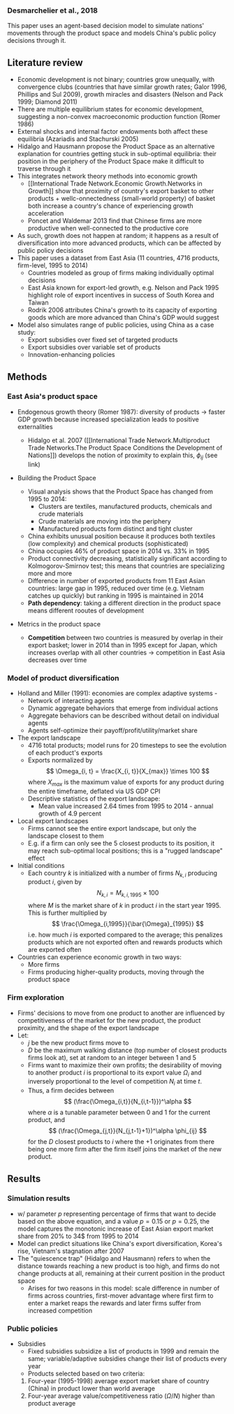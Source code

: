 

### Desmarchelier et al., 2018

This paper uses an agent-based decision model to simulate nations' movements through the product space and models China's public policy decisions through it.


## Literature review
- Economic development is not binary; countries grow unequally, with convergence clubs (countries that have similar growth rates; Galor 1996, Phillips and Sul 2009), growth miracles and disasters (Nelson and Pack 1999; Diamond 2011)
- There are multiple equilibrium states for economic development, suggesting a non-convex macroeconomic production function (Romer 1986)
- External shocks and internal factor endowments both affect these equilibria (Azariadis and Stachurski 2005)
- Hidalgo and Hausmann propose the Product Space as an alternative explanation for countries getting stuck in sub-optimal equilibria: their position in the periphery of the Product Space make it difficult to traverse through it
- This integrates network theory methods into economic growth
    - [[International Trade Network.Economic Growth.Networks in Growth]] show that proximity of country's export basket to other products + wellc-onnectedness (small-world property) of basket both increase a country's chance of experiencing growth acceleration
    - Poncet and Waldemar 2013 find that Chinese firms are more productive when well-connected to the productive core
- As such, growth does not happen at random; it happens as a result of diversification into more advanced products, which can be affected by public policy decisions
- This paper uses a dataset from East Asia (11 countries, 4716 products, firm-level, 1995 to 2014)
    - Countries modeled as group of firms making individually optimal decisions
    - East Asia known for export-led growth, e.g. Nelson and Pack 1995 highlight role of export incentives in success of South Korea and Taiwan
    - Rodrik 2006 attributes China's growth to its capacity of exporting goods which are more advanced than China's GDP would suggest
- Model also simulates range of public policies, using China as a case study:
    - Export subsidies over fixed set of targeted products
    - Export subsidies over variable set of products
    - Innovation-enhancing policies

## Methods

### East Asia's product space
- Endogenous growth theory (Romer 1987): diversity of products -> faster GDP growth because increased specialization leads to positive externalities
    - Hidalgo et al. 2007 ([[International Trade Network.Multiproduct Trade Networks.The Product Space Conditions the Development of Nations]]) develops the notion of proximity to explain this, $\phi_{ij}$ (see link)

- Building the Product Space
    - Visual analysis shows that the Product Space has changed from 1995 to 2014:
        - Clusters are textiles, manufactured products, chemicals and crude materials
        - Crude materials are moving into the periphery
        - Manufactured products form distinct and tight cluster
    - China exhibits unusual position because it produces both textiles (low complexity) and chemical products (sophisticated)
    - China occupies 46% of product space in 2014 vs. 33% in 1995
    - Product connectivity decreasing, statistically significant according to Kolmogorov-Smirnov test; this means that countries are specializing more and more
    - Difference in number of exported products from 11 East Asian countries: large gap in 1995, reduced over time (e.g. Vietnam catches up quickly) but ranking in 1995 is maintained in 2014
    - **Path dependency**: taking a different direction in the product space means different rooutes of development
- Metrics in the product space
    - **Competition** between two countries is measured by overlap in their export basket; lower in 2014 than in 1995 except for Japan, which increases overlap with all other countries -> competition in East Asia decreases over time

### Model of product diversification

- Holland and Miller (1991): economies are complex adaptive systems - 
    - Network of interacting agents
    - Dynamic aggregate behaviors that emerge from individual actions
    - Aggregate behaviors can be described without detail on individual agents
    - Agents self-optimize their payoff/profit/utility/market share
- The export landscape
    - 4716 total products; model runs for 20 timesteps to see the evolution of each product's exports
    - Exports normalized by
    $$
    \Omega_{i, t} = \frac{X_{i, t}}{X_{max}} \times 100
    $$
    where $X_{max}$ is the maximum value of exports for any product during the entire timeframe, deflated via US GDP CPI
    - Descriptive statistics of the export landscape:
        - Mean value increased 2.64 times from 1995 to 2014 - annual growth of 4.9 percent
- Local export landscapes
    - Firms cannot see the entire export landscape, but only the landscape closest to them
    - E.g. if a firm can only see the 5 closest products to its position, it may reach sub-optimal local positions; this is a "rugged landscape" effect
- Initial conditions
    - Each country $k$ is initialized with a number of firms $N_{k,i}$ producing product $i$, given by
    $$
    N_{k,i} = M_{k,i,1995} \times 100
    $$
    where $M$ is the market share of $k$ in product $i$ in the start year 1995. This is further multiplied by 
    $$
    \frac{\Omega_{i,1995}}{\bar{\Omega}_{1995}}
    $$
    i.e. how much $i$ is exported compared to the average; this penalizes products which are not exported often and rewards products which are exported often
- Countries can experience economic growth in two ways:
    - More firms
    - Firms producing higher-quality products, moving through the product space

### Firm exploration

- Firms' decisions to move from one product to another are influenced by competitiveness of the market for the new product, the product proximity, and the shape of the export landscape
- Let:
    - $j$ be the new product firms move to
    - $D$ be the maximum walking distance (top number of closest products firms look at), set at random to an integer between 1 and 5
    - Firms want to maximize their own profits; the desirability of moving to another product $i$ is proportional to its export value $\Omega_i$ and inversely proportional to the level of competition $N_{i}$ at time $t$.
    - Thus, a firm decides between
    $$
    (\frac{\Omega_{i,t}}{N_{i,t-1}})^\alpha
    $$
    where $\alpha$ is a tunable parameter between 0 and 1 for the current product, and
    $$
    (\frac{\Omega_{j,t}}{N_{j,t-1}+1})^\alpha \phi_{ij}
    $$
    for the $D$ closest products to $i$ where the $+1$ originates from there being one more firm after the firm itself joins the market of the new product.

## Results

### Simulation results

- w/ parameter $p$ representing percentage of firms that want to decide based on the above equation, and a value $p = 0.15$ or $p = 0.25$, the model captures the monotonic increase of East Asian export market share from 20% to 34$ from 1995 to 2014
- Model can predict situations like China's export diversification, Korea's rise, Vietnam's stagnation after 2007
- The "quiescence trap" (Hidalgo and Hausmann) refers to when the distance towards reaching a new product is too high, and firms do not change products at all, remaining at their current position in the product space
    - Arises for two reasons in this model: scale difference in number of firms across countries, first-mover advantage where first firm to enter a market reaps the rewards and later firms suffer from increased competition

### Public policies

- Subsidies
    - Fixed subsidies subsidize a list of products in 1999 and remain the same; variable/adaptive subsidies change their list of products every year
    - Products selected based on two criteria:
    1. Four-year (1995-1998) average export market share of country (China) in product lower than world average
    2. Four-year average value/competitiveness ratio ($\Omega/N$) higher than product average